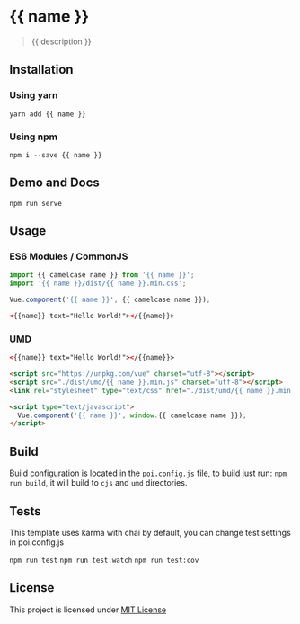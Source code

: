 # {{ name }}

> {{ description }}

## Installation

### Using yarn

`yarn add {{ name }}`

### Using npm

`npm i --save {{ name }}`

## Demo and Docs

`npm run serve`

## Usage

### ES6 Modules / CommonJS

```js
import {{ camelcase name }} from '{{ name }}';
import '{{ name }}/dist/{{ name }}.min.css';

Vue.component('{{ name }}', {{ camelcase name }});
```

```html
<{{name}} text="Hello World!"></{{name}}>
```

### UMD

```html
<{{name}} text="Hello World!"></{{name}}>

<script src="https://unpkg.com/vue" charset="utf-8"></script>
<script src="./dist/umd/{{ name }}.min.js" charset="utf-8"></script>
<link rel="stylesheet" type="text/css" href="./dist/umd/{{ name }}.min.css">

<script type="text/javascript">
  Vue.component('{{ name }}', window.{{ camelcase name }});
</script>
```

## Build

Build configuration is located in the `poi.config.js` file, to build just run: `npm run build`, it will build to `cjs` and `umd` directories.

## Tests

This template uses karma with chai by default, you can change test settings in poi.config.js

`npm run test`
`npm run test:watch`
`npm run test:cov`

## License

This project is licensed under [MIT License](http://en.wikipedia.org/wiki/MIT_License)
